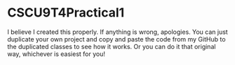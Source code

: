 # CSCU9T4Practical1
I believe I created this properly. If anything is wrong, apologies. You can just duplicate your own project and copy and paste the code from my GitHub to the duplicated classes to see how it works. Or you can do it that original way, whichever is easiest for you!

